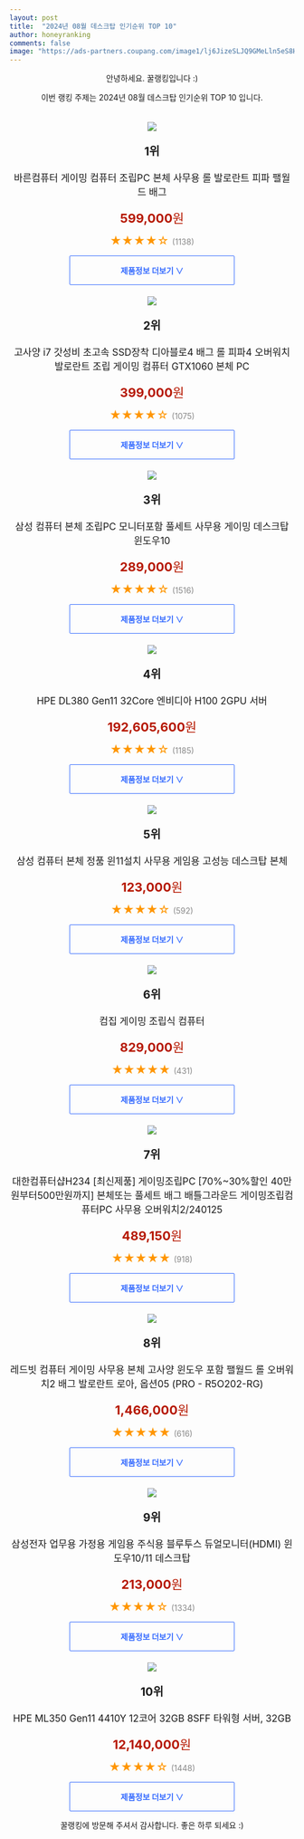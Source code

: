 ```yaml
---
layout: post
title:  "2024년 08월 데스크탑 인기순위 TOP 10"
author: honeyranking
comments: false
image: "https://ads-partners.coupang.com/image1/lj6JizeSLJQ9GMeLln5eS8Hb4MCT6lOQi1MJroKgaObCc3tS8YaNfWIoyqroxtymtnp1bQbQLhpnycOgrptC1CEBjTajpTsAugstAtasrb0guPmd532qUPE_z5RqYoDpcwZDps1s7nfnR6rcnmth5SIXp9zMALJ5dJY4676sZ1K9bIzDQw0hwEGNoKo1Xm6g9qQS-axwK4CKXcVe2RI5K2hRcBXnQn1cZ2e_qPRR_2wL6eXhhz2SzYvwhztp7WprZUPziZBY2kWsNdo2TDAy5sWCr6Rhb11J2rpye3vBokEl2kArSCKeYqSwCQ=="
---
```

<p style="text-align: center;">안녕하세요. 꿀랭킹입니다 :)</p>
<p style="text-align: center;">이번 랭킹 주제는 2024년 08월 데스크탑 인기순위 TOP 10 입니다.</p><center><img src="https://ads-partners.coupang.com/image1/lj6JizeSLJQ9GMeLln5eS8Hb4MCT6lOQi1MJroKgaObCc3tS8YaNfWIoyqroxtymtnp1bQbQLhpnycOgrptC1CEBjTajpTsAugstAtasrb0guPmd532qUPE_z5RqYoDpcwZDps1s7nfnR6rcnmth5SIXp9zMALJ5dJY4676sZ1K9bIzDQw0hwEGNoKo1Xm6g9qQS-axwK4CKXcVe2RI5K2hRcBXnQn1cZ2e_qPRR_2wL6eXhhz2SzYvwhztp7WprZUPziZBY2kWsNdo2TDAy5sWCr6Rhb11J2rpye3vBokEl2kArSCKeYqSwCQ==" style="margin-top:20px" /></center><p style="text-align: center; font-size: 20px"><b>1위</b></p><p style="text-align: center; font-size: 17px">바른컴퓨터 게이밍 컴퓨터 조립PC 본체 사무용 롤 발로란트 피파 팰월드 배그</p><p style="text-align: center;"><span style="color: #b61800; font-size: 22px;"><b>599,000</b>원</span></p><p style="text-align: center;"><span style="color: #ff9600; font-size: 20px;">★★★★☆ </span><span style="color: #878787;">(1138)</span></p><center><a href="https://link.coupang.com/re/AFFSDP?lptag=AF3899140&subid=honeyrank&pageKey=7482701881&itemId=20120872212&vendorItemId=87219025244&traceid=V0-153-c267f95899d5de1c&requestid=20240819090000594054123983&token=31850C%7CMIXED"><div style="font-size: 14px; display: inline-block; padding: 15px 90px; color: #346aff; border-radius: 2px; border: 1px solid #346aff; cursor: pointer;"><b>제품정보 더보기 &or;</b></div></a></center><center><img src="https://ads-partners.coupang.com/image1/es3z8KEshnu6Fuh8en2KBXuq4Eq56PfPhQ60KJ7ZvNuGv6roGCHps3gDqAa4TeW3q6WxcZjVFooRlvzqEaZU_9Fch3nB_b4NCOUGmydn6Ivwv5VvhtCurJmeYIcyXxuWaD5HU8FiE4p7BxnnPUnTkb-atqPFWe2F6h_Exbvj41dytkF4VcoJSHgMYWFS3mRUDmYTToqql8Cz-3wiUJAJp5IXzUOKPUyw85T7u77wgH9aIe8SvAsDbeY0fJHWa80dR31nNMrqxGhEsRwb_xEVXyFgJahVB0bfPLud0-9hinoOFbENek5NSb1Ujw==" style="margin-top:20px" /></center><p style="text-align: center; font-size: 20px"><b>2위</b></p><p style="text-align: center; font-size: 17px">고사양 i7 갓성비 초고속 SSD장착 디아블로4 배그 롤 피파4 오버워치 발로란트 조립 게이밍 컴퓨터 GTX1060 본체 PC</p><p style="text-align: center;"><span style="color: #b61800; font-size: 22px;"><b>399,000</b>원</span></p><p style="text-align: center;"><span style="color: #ff9600; font-size: 20px;">★★★★☆ </span><span style="color: #878787;">(1075)</span></p><center><a href="https://link.coupang.com/re/AFFSDP?lptag=AF3899140&subid=honeyrank&pageKey=7308223400&itemId=18716919132&vendorItemId=90935271913&traceid=V0-153-1df3be48a8e25142&requestid=20240819090000594054123983&token=31850C%7CMIXED"><div style="font-size: 14px; display: inline-block; padding: 15px 90px; color: #346aff; border-radius: 2px; border: 1px solid #346aff; cursor: pointer;"><b>제품정보 더보기 &or;</b></div></a></center><center><img src="https://ads-partners.coupang.com/image1/2oFDcyObGe0KZduo2vSie29d9NOHPoBXWWz__8Zh88OqwWcNSlnqCwmyHOrFsapgqrTYAJbP9sx8QYp7sIPlg2xAVSuWaBybhWAdLgjLdHpL8rxCqLnQtWCpWVBXU5_DkaEuBfAwVF2wk-_yMM_w3Fwu-wbaaIBdGo7f4r7rzNpjolfpn-E6TMjQgBt8VEnIsvqPZrzlCdja00qxQPZ5NW_qgI8EyBhJ3sJqYxmyXTHEFNxo9542o2X1Wkc2iGbzZjhZTcRTnXL4ncUhmtGfUxQVA_8d-j3pEUqcwAsx19Q315CsP0Lujfk=" style="margin-top:20px" /></center><p style="text-align: center; font-size: 20px"><b>3위</b></p><p style="text-align: center; font-size: 17px">삼성 컴퓨터 본체 조립PC 모니터포함 풀세트 사무용 게이밍 데스크탑 윈도우10</p><p style="text-align: center;"><span style="color: #b61800; font-size: 22px;"><b>289,000</b>원</span></p><p style="text-align: center;"><span style="color: #ff9600; font-size: 20px;">★★★★☆ </span><span style="color: #878787;">(1516)</span></p><center><a href="https://link.coupang.com/re/AFFSDP?lptag=AF3899140&subid=honeyrank&pageKey=7711590617&itemId=20672947925&vendorItemId=90893726345&traceid=V0-153-639b6ebf3214de76&requestid=20240819090000594054123983&token=31850C%7CMIXED"><div style="font-size: 14px; display: inline-block; padding: 15px 90px; color: #346aff; border-radius: 2px; border: 1px solid #346aff; cursor: pointer;"><b>제품정보 더보기 &or;</b></div></a></center><center><img src="https://ads-partners.coupang.com/image1/fKqFT6p1iidYiYXffN4qchnqSiPDT7PZXkF9yyOIYu4-8Ttpa5Qcz8Ck_nTMwDG2p2bnF3EQoTYwP5jon7-GC_qA_QUY_0rqMXrQb35C4-v87NtG1GrEoPPgvKGgsUOwpbhqpLu6j1AKJBQhaCvBeDswQGazdi5_kLkqil4UAXrk5OG0l1H4NB8ofOUO7U5m2TA_nnZxI0H9vBJfN5z-MTEtpYWGiIhYlxdbY5jL_DulAfU6ebS7yreKbqCJ3BlL2GRQKYytgbk8Z_kePhHXJTxYuxV8XPn580-dP9cDWSUBRJ8EynSMUX96t9s_8g==" style="margin-top:20px" /></center><p style="text-align: center; font-size: 20px"><b>4위</b></p><p style="text-align: center; font-size: 17px">HPE DL380 Gen11 32Core 엔비디아 H100 2GPU 서버</p><p style="text-align: center;"><span style="color: #b61800; font-size: 22px;"><b>192,605,600</b>원</span></p><p style="text-align: center;"><span style="color: #ff9600; font-size: 20px;">★★★★☆ </span><span style="color: #878787;">(1185)</span></p><center><a href="https://link.coupang.com/re/AFFSDP?lptag=AF3899140&subid=honeyrank&pageKey=7969706206&itemId=22068892757&vendorItemId=89116006165&traceid=V0-153-e2e29f6e78017771&clickBeacon=fa97a8e0-5dbd-11ef-a9eb-e6cd14ff56d8%7E3&requestid=20240819090000594054123983&token=31850C%7CMIXED"><div style="font-size: 14px; display: inline-block; padding: 15px 90px; color: #346aff; border-radius: 2px; border: 1px solid #346aff; cursor: pointer;"><b>제품정보 더보기 &or;</b></div></a></center><center><img src="https://ads-partners.coupang.com/image1/6HaHbEn-ZLG_hCKw6L1SRid_fwiT2tDS8C1vSZkbae0A3_yOfFODQKjIf3Z7ohWC6ZGomQnhK1HHRrNECoG4yx4hEc54wl0M_tJjIM-SBmEFpoVfHeuti2eDtkYMPS94hLpRxKSTx4ThJauwUlOBFxAVAvBKO9xNDusMQxw2T47lvvHa_KnQHTjC-5Rg1wE3-bf5f2xnXk3lXyXS12X6lSojr7YVYFtZRB0XGn9kjdz_R3HL4y6DkiZkzti1xYm3yVfKOTe4Dy1xJnfYLE9Qg7qJoBE8AsRBlIIW1YGNoe_JMa2iTgx-CmzUEA==" style="margin-top:20px" /></center><p style="text-align: center; font-size: 20px"><b>5위</b></p><p style="text-align: center; font-size: 17px">삼성 컴퓨터 본체 정품 윈11설치 사무용 게임용 고성능 데스크탑 본체</p><p style="text-align: center;"><span style="color: #b61800; font-size: 22px;"><b>123,000</b>원</span></p><p style="text-align: center;"><span style="color: #ff9600; font-size: 20px;">★★★★☆ </span><span style="color: #878787;">(592)</span></p><center><a href="https://link.coupang.com/re/AFFSDP?lptag=AF3899140&subid=honeyrank&pageKey=7994938590&itemId=22234066182&vendorItemId=89279923535&traceid=V0-153-350fc935b89bc892&requestid=20240819090000594054123983&token=31850C%7CMIXED"><div style="font-size: 14px; display: inline-block; padding: 15px 90px; color: #346aff; border-radius: 2px; border: 1px solid #346aff; cursor: pointer;"><b>제품정보 더보기 &or;</b></div></a></center><center><img src="https://ads-partners.coupang.com/image1/PhgZm3tOsyUr2oaRPlp1O-4lTpc1IMhY3LClzvoX9tZOSKQv2jvZ4QmvD79Tz9lIF42V1QG_blDnAvvCbLK2tVQwERvw4oOMx2CgNMTlNw-XymhbD-eiFKZi8fEohwCBokQxANOuRhLIYmvCx27NpezVbr6kMPhpIX-psAJWms9xr72KrKDBT-OvXMDbaYex0pQ_U3AtahyFK2yiD6SAsuCMEZswvTpsXdPKAZK2UsZrFshy7iMBjNSwczzxOEHnC-AXSwGJYHPaT_PgdWP5ow4VNhpysFZ0Kk2VNMZjvRNazM6PToqcE0exjiPfhv0O" style="margin-top:20px" /></center><p style="text-align: center; font-size: 20px"><b>6위</b></p><p style="text-align: center; font-size: 17px">컴집 게이밍 조립식 컴퓨터</p><p style="text-align: center;"><span style="color: #b61800; font-size: 22px;"><b>829,000</b>원</span></p><p style="text-align: center;"><span style="color: #ff9600; font-size: 20px;">★★★★★ </span><span style="color: #878787;">(431)</span></p><center><a href="https://link.coupang.com/re/AFFSDP?lptag=AF3899140&subid=honeyrank&pageKey=6470469998&itemId=14121688927&vendorItemId=90922209017&traceid=V0-153-f13b11bb831dd6c5&clickBeacon=fa97a8e0-5dbd-11ef-b8af-98e059e3f7fe%7E3&requestid=20240819090000594054123983&token=31850C%7CMIXED"><div style="font-size: 14px; display: inline-block; padding: 15px 90px; color: #346aff; border-radius: 2px; border: 1px solid #346aff; cursor: pointer;"><b>제품정보 더보기 &or;</b></div></a></center><center><img src="https://ads-partners.coupang.com/image1/2afRFm6-TN8cUI0_2ZNaO2oDav6_OapgNmTIwe-pg0_LsxxwbV9EBos87Qi_NtK9Z9YdCYbu_4ewa3nVvWubj0YL3O1XMbb6MxPLpkDXQKh34o1KnFM0rTxx2-yyI1CejPQMhg7AlfT9L77Qd1balz9MgUlAHj7HuM8D9VB-tHp1ixyP-DExk3u4-IHPOBw2vSPOh1wcgyLYaI85z128YP6XIQ-srZeFZK4-J2Kig5xsZowzHekm9cuU4Iyd-ePEH7VCG36aC2UfMws_LP6JZ8EHZN6xJc1N1ronQP3aiZvGBRCtgvm3hy8=" style="margin-top:20px" /></center><p style="text-align: center; font-size: 20px"><b>7위</b></p><p style="text-align: center; font-size: 17px">대한컴퓨터샵H234 [최신제품] 게이밍조립PC [70%~30%할인  40만원부터500만원까지] 본체또는 풀세트  배그 배틀그라운드 게이밍조립컴퓨터PC 사무용 오버워치2/240125</p><p style="text-align: center;"><span style="color: #b61800; font-size: 22px;"><b>489,150</b>원</span></p><p style="text-align: center;"><span style="color: #ff9600; font-size: 20px;">★★★★★ </span><span style="color: #878787;">(918)</span></p><center><a href="https://link.coupang.com/re/AFFSDP?lptag=AF3899140&subid=honeyrank&pageKey=7855639247&itemId=21425169179&vendorItemId=88713023441&traceid=V0-153-c7b546643d1886ef&requestid=20240819090000594054123983&token=31850C%7CMIXED"><div style="font-size: 14px; display: inline-block; padding: 15px 90px; color: #346aff; border-radius: 2px; border: 1px solid #346aff; cursor: pointer;"><b>제품정보 더보기 &or;</b></div></a></center><center><img src="https://ads-partners.coupang.com/image1/S7kJudd3W25aUlykS1f6OXWMzIGyG7Y1rYWTBgcB3SsfXrkS0LQuq1gUetiCf4pnHYP_X-evA_Yp-fq_HD7M5kpfT1S-7G6SMR8QtKS8tiNYVavCrH3wAcuEM1vyQUUJI9Yj2DGDnVFBd6EvCSqvfiSxGOSCuty_htEDXOulhqgZJjHUd9w3Yrd2WubGUXZNRnB2wGqEJoKOK8wehsPbH_0TFfaBoCpLU-RlN0lnY_j1c3M2pe9CqDqgvH5jCNdmCYnhIy5UcGZJWXqmR6Wntp9nds9tJyChM_QwjQd_3k437Ks4DHflN9Sfax_Z__I=" style="margin-top:20px" /></center><p style="text-align: center; font-size: 20px"><b>8위</b></p><p style="text-align: center; font-size: 17px">레드빗 컴퓨터 게이밍 사무용 본체 고사양 윈도우 포함 팰월드 롤 오버워치2 배그 발로란트 로아, 옵션05 (PRO - R5O202-RG)</p><p style="text-align: center;"><span style="color: #b61800; font-size: 22px;"><b>1,466,000</b>원</span></p><p style="text-align: center;"><span style="color: #ff9600; font-size: 20px;">★★★★★ </span><span style="color: #878787;">(616)</span></p><center><a href="https://link.coupang.com/re/AFFSDP?lptag=AF3899140&subid=honeyrank&pageKey=7892610071&itemId=21612242767&vendorItemId=88663404361&traceid=V0-153-a560e0662fe7f5ed&clickBeacon=fa97a8e0-5dbd-11ef-a5d5-c9e8afa41d1a%7E3&requestid=20240819090000594054123983&token=31850C%7CMIXED"><div style="font-size: 14px; display: inline-block; padding: 15px 90px; color: #346aff; border-radius: 2px; border: 1px solid #346aff; cursor: pointer;"><b>제품정보 더보기 &or;</b></div></a></center><center><img src="https://ads-partners.coupang.com/image1/93Zm6xidJmZyk9gt92DS5ZmJAY3EvKmBmqP3JnR7jnw8DqZi0bPck16dHVCPfQMQnsdKANO7z5KlMfcD6EAyhtwuA0VZkrtAOstrzOjxO2MARp7XD8E1EuskasZn8wKTC32oe3lU3TEy3NAYi6B8VU9p0VZLqzfRrFPwwLtDRtNDUgKN6kUbY2415G-Z7AP_sC9T6uzHU-dMI0QnXHe2D1A519Z_SlXzEWrpGZwrrWUaQWYvWiTKJ3t-jqK1PGEL7galvOB4wt5H8GfW5vu1HqVnYJvS_dxaScb0v9EnS21t9kpP24T2A7k=" style="margin-top:20px" /></center><p style="text-align: center; font-size: 20px"><b>9위</b></p><p style="text-align: center; font-size: 17px">삼성전자 업무용 가정용 게임용 주식용 블루투스 듀얼모니터(HDMI) 윈도우10/11 데스크탑</p><p style="text-align: center;"><span style="color: #b61800; font-size: 22px;"><b>213,000</b>원</span></p><p style="text-align: center;"><span style="color: #ff9600; font-size: 20px;">★★★★☆ </span><span style="color: #878787;">(1334)</span></p><center><a href="https://link.coupang.com/re/AFFSDP?lptag=AF3899140&subid=honeyrank&pageKey=320957855&itemId=20668593765&vendorItemId=90439256549&traceid=V0-153-0de6562b86329142&requestid=20240819090000594054123983&token=31850C%7CMIXED"><div style="font-size: 14px; display: inline-block; padding: 15px 90px; color: #346aff; border-radius: 2px; border: 1px solid #346aff; cursor: pointer;"><b>제품정보 더보기 &or;</b></div></a></center><center><img src="https://ads-partners.coupang.com/image1/IfGl9ndYyTy7YGhUITS0JODJnruUrCuc7TFsELa8Ybu6PGkUwIs7g-Mm0qCz5E30MPWa1l1II8BBTKFw7L0MArJK4--Caf7Nv2-3EK7O0TLwFMv-L7b6yWzXphtXeAjXO9lkuH9xV80_83Dpnliq99B7k_OVZ79thvv5-N5_Hx7U_PVD8X4Y8aePN2jY7ImDsALd-VSUOBbuQd2TU8i7fKe-dSTjH3oABylzKFgMqDbUR_tSBI2jiSSjBQhBsS6EVMRmH3M29pF0dBCN9zF5CzwOA3XlcdtC8N_KQARAk-WVKM4qCZ0UHYURFUiOzdw=" style="margin-top:20px" /></center><p style="text-align: center; font-size: 20px"><b>10위</b></p><p style="text-align: center; font-size: 17px">HPE ML350 Gen11 4410Y 12코어 32GB 8SFF 타워형 서버, 32GB</p><p style="text-align: center;"><span style="color: #b61800; font-size: 22px;"><b>12,140,000</b>원</span></p><p style="text-align: center;"><span style="color: #ff9600; font-size: 20px;">★★★★☆ </span><span style="color: #878787;">(1448)</span></p><center><a href="https://link.coupang.com/re/AFFSDP?lptag=AF3899140&subid=honeyrank&pageKey=8174555262&itemId=23358657346&vendorItemId=90389181589&traceid=V0-153-760d448904f4ec28&clickBeacon=fa97cff0-5dbd-11ef-a9c0-04922948b4cb%7E3&requestid=20240819090000594054123983&token=31850C%7CMIXED"><div style="font-size: 14px; display: inline-block; padding: 15px 90px; color: #346aff; border-radius: 2px; border: 1px solid #346aff; cursor: pointer;"><b>제품정보 더보기 &or;</b></div></a></center><p style="text-align: center;">꿀랭킹에 방문해 주셔서 감사합니다. 좋은 하루 되세요 :)</p>